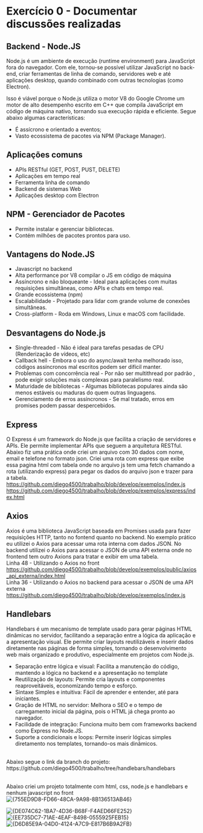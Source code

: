 # Exercício 0 - Documentar discussões realizadas
## Backend - Node.JS
Node.js é um ambiente de execução (runtime environment) para JavaScript fora do navegador.
Com ele, tornou-se possível utilizar JavaScript no back-end, criar ferramentas de linha de comando, servidores web e até aplicações desktop, quando combinado com outras tecnologias (como Electron).

Isso é viável porque o Node.js utiliza o motor V8 do Google Chrome um motor de alto desempenho escrito em C++ que compila JavaScript em código de máquina nativo, tornando sua execução rápida e eficiente.
Segue abaixo algumas características:
* É assícrono e orientado a eventos;
* Vasto ecossistema de pacotes via NPM (Package Manager).

## Aplicações comuns
* APIs RESTful  (GET, POST, PUST, DELETE)
* Aplicações em tempo real
* Ferramenta linha de comando
* Backend de sistemas Web
* Aplicações desktop com Electron

## NPM - Gerenciador de Pacotes
* Permite instalar e gerenciar bibliotecas.
* Contém milhões de pacotes prontos para uso.

## Vantagens do Node.JS
* Javascript no backend
* Alta performance por V8 compilar o JS em código de máquina
* Assíncrono e não bloqueante - Ideal para aplicações com muitas requisições simultâneas, como APIs e chats em tempo real.
* Grande ecossistema (npm)
* Escalabilidade - Projetado para lidar com grande volume de conexões simultâneas.
* Cross-platform - Roda em Windows, Linux e macOS com facilidade.

## Desvantagens do Node.js
* Single-threaded - Não é ideal para tarefas pesadas de CPU (Renderização de vídeos, etc)
* Callback hell - Embora o uso do async/await tenha melhorado isso, códigos assíncronos mal escritos podem ser difícil manter.
* Problemas com concorrência real - Por não ser multithread por padrão , pode exigir soluções mais complexas para paralelismo real.
* Maturidade de bibliotecas - Algumas bibliotecas populares ainda são menos estáveis ou maduras do quem outras linguagens.
* Gerenciamento de erros assíncronos - Se mal tratado, erros em promises podem passar despercebidos.

## Express
O Express é um framework do Node.js que facilita a criação de servidores e APIs. Ele permite implementar APIs que seguem a arquitetura RESTful.
Abaixo fiz uma prática onde criei um arquivo com 30 dados com nome, email e telefone no formato json. Criei uma rota com express que exibe essa pagina html com tabela onde no arquivo js tem uma fetch chamando a rota (utilizando express) para pegar os dados do arquivo json e trazer para a tabela. <br>
https://github.com/diego4500/trabalho/blob/develop/exemplos/index.js <br>
https://github.com/diego4500/trabalho/blob/develop/exemplos/express/index.html <br>

## Axios
Axios é uma biblioteca JavaScript baseada em Promises usada para fazer requisições HTTP, tanto no fontend quanto no backend. No exemplo prático eu utilizei o Axios para acessar uma rota interna com dados JSON. No backend utilizei o Axios para acessar o JSON de uma API externa onde no frontend tem outro Axions para tratar e exibir em uma tabela. <br>
Linha 48 - Utilizando o Axios no front <br>
https://github.com/diego4500/trabalho/blob/develop/exemplos/public/axios_api_externa/index.html <br>
Linha 36 - Utilizando o Axios no backend para acessar o JSON de uma API externa <br>
https://github.com/diego4500/trabalho/blob/develop/exemplos/index.js <br>

## Handlebars
Handlebars é um mecanismo de template usado para gerar páginas HTML dinâmicas no servidor, facilitando a separação entre a lógica da aplicação e a apresentação visual. Ele permite criar layouts reutilizáveis e inserir dados diretamente nas páginas de forma simples, tornando o desenvolvimento web mais organizado e produtivo, especialmente em projetos com Node.js. <br>
* Separação entre lógica e visual: Facilita a manutenção do código, mantendo a lógica no backend e a apresentação no template
* Reutilização de layouts: Permite cria layouts e componentes reaproveitáveis, economizando tempo e esforço.
* Sintaxe Simples e intuitiva: Fácil de aprender e entender, até para iniciantes.
* Gração de HTML no servidor: Melhora o SEO e o tempo de carregamento inicial da página, pois o HTML já chega pronto ao navegador.
* Facilidade de integração: Funciona muito bem com frameworks backend como Express no Node.JS.
* Suporte a condicionais e loops: Permite inserir lógicas simples diretamento nos templates, tornando-os mais dinâmicos.
<br>
Abaixo segue o link da branch do projeto: <br>
https://github.com/diego4500/trabalho/tree/handlebars/handlebars <br> <br>

Abaixo criei um projeto totalmente com html, css, node.js e handlebars e nenhum javascript no front <br>
  ![{755ED9D8-FD66-48CA-9A98-8B136513AB46}](https://github.com/user-attachments/assets/3f826409-569f-4cce-92b5-c1cd919c08fd) 

  ![{DE074C62-1BA7-4D36-B68F-F4AED66FE252}](https://github.com/user-attachments/assets/e0865b97-8bd3-4f7a-951d-58ca2d0501a9)
  ![{EE735DC7-71AE-4EAF-8498-0555925FEB15}](https://github.com/user-attachments/assets/82695c33-c633-45db-903a-8eb65084a503)
  ![{D6D85E9A-04D0-4124-A7C9-E817B6B9A2FB}](https://github.com/user-attachments/assets/e6ebc5e7-0a9d-4159-b5a4-a9710e17f35c) <br>
  

  





